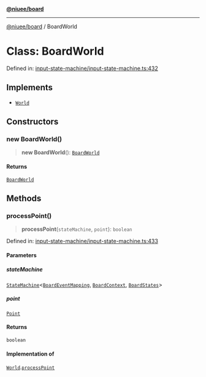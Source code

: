 [**@niuee/board**](../README.md)

***

[@niuee/board](../globals.md) / BoardWorld

# Class: BoardWorld

Defined in: [input-state-machine/input-state-machine.ts:432](https://github.com/niuee/board/blob/a0a1179721d4f4b943b6a9bc156753ac9737e502/src/input-state-machine/input-state-machine.ts#L432)

## Implements

- [`World`](../interfaces/World.md)

## Constructors

### new BoardWorld()

> **new BoardWorld**(): [`BoardWorld`](BoardWorld.md)

#### Returns

[`BoardWorld`](BoardWorld.md)

## Methods

### processPoint()

> **processPoint**(`stateMachine`, `point`): `boolean`

Defined in: [input-state-machine/input-state-machine.ts:433](https://github.com/niuee/board/blob/a0a1179721d4f4b943b6a9bc156753ac9737e502/src/input-state-machine/input-state-machine.ts#L433)

#### Parameters

##### stateMachine

[`StateMachine`](../interfaces/StateMachine.md)\<[`BoardEventMapping`](../type-aliases/BoardEventMapping.md), [`BoardContext`](../type-aliases/BoardContext.md), [`BoardStates`](../type-aliases/BoardStates.md)\>

##### point

[`Point`](../type-aliases/Point.md)

#### Returns

`boolean`

#### Implementation of

[`World`](../interfaces/World.md).[`processPoint`](../interfaces/World.md#processpoint)
